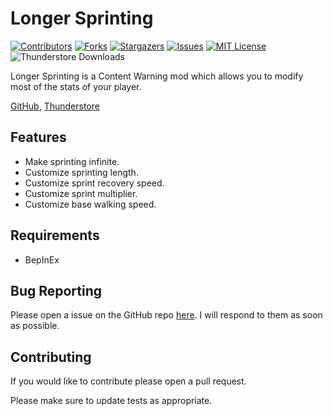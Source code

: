 # Longer Sprinting
[![Contributors][contributors-shield]][contributors-url]
[![Forks][forks-shield]][forks-url]
[![Stargazers][stars-shield]][stars-url]
[![Issues][issues-shield]][issues-url]
[![MIT License][license-shield]][license-url]
![Thunderstore Downloads](https://img.shields.io/thunderstore/dt/AnthonyStai/LongerSprinting?style=for-the-badge&logo=thunderstore)

Longer Sprinting is a Content Warning mod which allows you to modify most of the stats of your player.

[GitHub](https://github.com/ItzRock/LongerSprinting), [Thunderstore](https://thunderstore.io/c/content-warning/p/AnthonyStai/LongerSprinting/)

## Features
* Make sprinting infinite.
* Customize sprinting length.
* Customize sprint recovery speed.
* Customize sprint multiplier.
* Customize base walking speed.

## Requirements

* BepInEx

## Bug Reporting

Please open a issue on the GitHub repo [here](https://github.com/ItzRock/LongerSprinting/issues). I will respond to them as soon as possible.

## Contributing

If you would like to contribute please open a pull request.

Please make sure to update tests as appropriate.

[contributors-shield]: https://img.shields.io/github/contributors/ItzRock/LongerSprinting.svg?style=for-the-badge
[contributors-url]: https://github.com/ItzRock/LongerSprinting/graphs/contributors
[forks-shield]: https://img.shields.io/github/forks/ItzRock/LongerSprinting.svg?style=for-the-badge
[forks-url]: https://github.com/ItzRock/LongerSprinting/network/members
[stars-shield]: https://img.shields.io/github/stars/ItzRock/LongerSprinting.svg?style=for-the-badge
[stars-url]: https://github.com/ItzRock/LongerSprinting/stargazers
[issues-shield]: https://img.shields.io/github/issues/ItzRock/LongerSprinting.svg?style=for-the-badge
[issues-url]: https://github.com/ItzRock/LongerSprinting/issues
[license-shield]: https://img.shields.io/github/license/ItzRock/LongerSprinting.svg?style=for-the-badge
[license-url]: https://github.com/ItzRock/LongerSprinting/blob/master/LICENSE.txt
